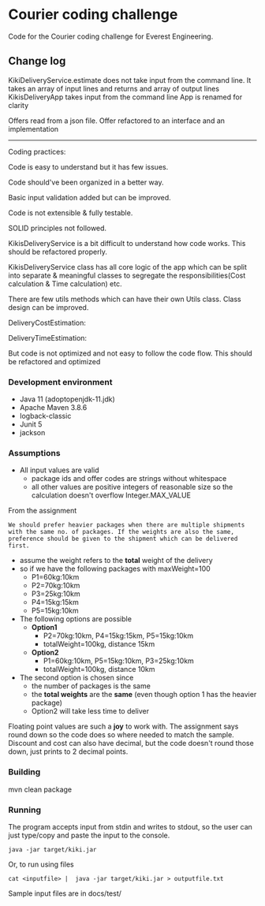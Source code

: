 # Courier coding challenge

Code for the Courier coding challenge for Everest Engineering.

## Change log


KikiDeliveryService.estimate does not take input from the command line.
It takes an array of input lines and returns and array of output lines
KikisDeliveryApp takes input from the command line
App is renamed for clarity

Offers read from a json file. Offer refactored to an interface and an implementation







--------

Coding practices:

Code is easy to understand but it has few issues.

Code should've been organized in a better way.

Basic input validation added but can be improved.

Code is not extensible & fully testable.

SOLID principles not followed.



KikisDeliveryService is a bit difficult to understand how code works. This should be refactored properly.

KikisDeliveryService class has all core logic of the app which can be split into separate & meaningful classes to segregate the responsibilities(Cost calculation & Time calculation) etc.

There are few utils methods which can have their own Utils class.
Class design can be improved.

DeliveryCostEstimation:


DeliveryTimeEstimation:

But code is not optimized and not easy to follow the code flow. This should be refactored and optimized



### Development environment

* Java 11 (adoptopenjdk-11.jdk)
* Apache Maven 3.8.6
* logback-classic
* Junit 5
* jackson

### Assumptions

* All input values are valid
  * package ids and offer codes are strings without whitespace
  * all other values are positive integers of reasonable size so the calculation doesn't overflow Integer.MAX_VALUE


From the assignment

``We should prefer heavier packages when there are multiple shipments with the same no. of packages. If the weights are also the same, preference should be given to the shipment which can be delivered first.``

  * assume the weight refers to the  __total__  weight of the delivery
  * so if we have the following packages with maxWeight=100
    * P1=60kg:10km
    * P2=70kg:10km
    * P3=25kg:10km
    * P4=15kg:15km
    * P5=15kg:10km
  * The following options are possible
    * __Option1__
      * P2=70kg:10km, P4=15kg:15km, P5=15kg:10km
      * totalWeight=100kg, distance 15km
    * __Option2__
      * P1=60kg:10km, P5=15kg:10km, P3=25kg:10km
      * totalWeight=100kg, distance 10km
  * The second option is chosen since
     * the number of packages is the same
     * the  __total weights__  are the  __same__  (even though option 1 has the heavier package)
      * Option2 will take less time to deliver
      
Floating point values are such a  __joy__  to work with. The assignment says round down so the code does so where needed to match the sample. Discount and cost can also have decimal, but the code doesn't round those down, just prints to 2 decimal points.

### Building

mvn clean package

### Running

The program accepts input from stdin and writes to stdout, so the user
can just type/copy and paste the input to the console.

``java -jar target/kiki.jar``

Or, to run using files

``cat <inputfile> |  java -jar target/kiki.jar > outputfile.txt``

Sample input files are in
docs/test/

